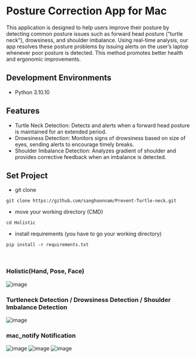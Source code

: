 # Posture Correction App for Mac
 This application is designed to help users improve their posture by detecting common posture issues such as forward head posture (“turtle neck”), drowsiness, and shoulder imbalance. Using real-time analysis, our app resolves these posture problems by issuing alerts on the user’s laptop whenever poor posture is detected. This method promotes better health and ergonomic improvements.
   
## Development Environments
- Python 3.10.10

## Features
- Turtle Neck Detection: Detects and alerts when a forward head posture is maintained for an extended period.
- Drowsiness Detection: Monitors signs of drowsiness based on size of eyes, sending alerts to encourage timely breaks.
- Shoulder Imbalance Detection: Analyzes gradient of shoulder and provides corrective feedback when an imbalance is detected.

## Set Project

- git clone 

```
git clone https://github.com/sanghoonnam/Prevent-Turtle-neck.git
```

- move your working directory (CMD)
```
cd Holistic
```

- install requirements (you have to go your working directory)
```
pip install -r requirements.txt
```
<br>

### Holistic(Hand, Pose, Face)
![image](https://user-images.githubusercontent.com/82289435/175852096-8e1364a2-3769-411e-a1c2-77a103df5e91.png)

### Turtleneck Detection / Drowsiness Detection / Shoulder Imbalance Detection
![image](https://github.com/sanghoonnam/Prevent-Turtle-neck/assets/102405778/5b421035-45e4-4202-8dfc-95e5968f59c3)

### mac_notify Notification
![image](https://github.com/sanghoonnam/Prevent-Turtle-neck/assets/102405778/a7c9e522-7ed1-45c9-a951-8479a570e70e)
![image](https://github.com/sanghoonnam/Prevent-Turtle-neck/assets/102405778/19be36a7-90ce-42d3-9a9f-53f27b94314b)
![image](https://github.com/sanghoonnam/Prevent-Turtle-neck/assets/102405778/eb3622aa-6509-4792-a17b-e44fc6722b31)